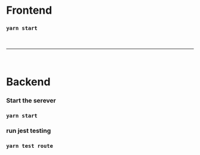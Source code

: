 # Frontend
### `yarn start`
&nbsp;

---
&nbsp;
# Backend
### Start the serever
### `yarn start`

### run jest testing
### `yarn test route`
